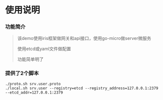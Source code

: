 # 使用说明

### 功能简介

> 该demo使用iris框架做网关和api接口，使用go-micro做server微服务
>
> 使用etcd或yaml文件做配置
>
> 功能简单明了
>

### 提供了2个脚本

```shell
./proto.sh srv.user.proto
./local.sh srv.user --registry=etcd --registry_address=127.0.0.1:2379 --etcd_addr=127.0.0.1:2379
```

